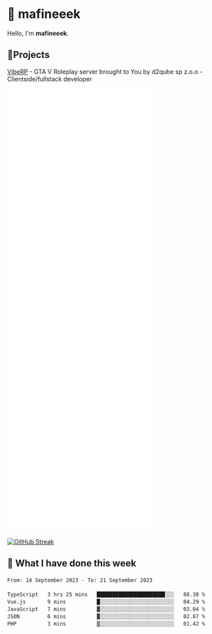 # 👋 mafineeek
Hello, I'm **mafineeek**.

## 📝Projects

[VibeRP](https://v-rp.pl) - GTA V Roleplay server brought to You by d2qube sp z.o.o - Clientside/fullstack developer


![](./github-metrics.svg)

[![GitHub Streak](https://streak-stats.demolab.com/?user=mafineeek)](https://git.io/streak-stats)

## 📰 What I have done this week
<!--START_SECTION:waka-->

```txt
From: 14 September 2023 - To: 21 September 2023

TypeScript   3 hrs 25 mins   ██████████████████████░░░   88.38 %
Vue.js       9 mins          █░░░░░░░░░░░░░░░░░░░░░░░░   04.29 %
JavaScript   7 mins          ▓░░░░░░░░░░░░░░░░░░░░░░░░   03.04 %
JSON         6 mins          ▓░░░░░░░░░░░░░░░░░░░░░░░░   02.87 %
PHP          3 mins          ▒░░░░░░░░░░░░░░░░░░░░░░░░   01.42 %
```

<!--END_SECTION:waka-->
